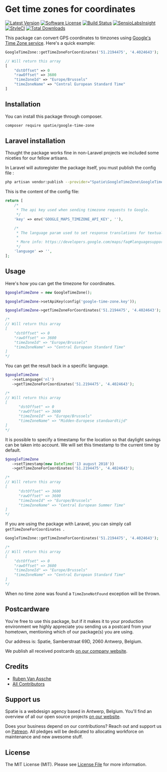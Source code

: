 # Get time zones for coordinates

[![Latest Version](https://img.shields.io/github/release/spatie/google-time-zone.svg?style=flat-square)](https://github.com/spatie/google-time-zone/releases)
[![Software License](https://img.shields.io/badge/license-MIT-brightgreen.svg?style=flat-square)](LICENSE.md)
[![Build Status](https://img.shields.io/travis/spatie/google-time-zone/master.svg?style=flat-square)](https://travis-ci.org/spatie/google-time-zone)
[![SensioLabsInsight](https://img.shields.io/sensiolabs/i/c0e7c71d-351a-4996-9d74-24abfa074410.svg?style=flat-square)](https://insight.sensiolabs.com/projects/c0e7c71d-351a-4996-9d74-24abfa074410)
[![StyleCI](https://styleci.io/repos/19355432/shield)](https://styleci.io/repos/19355432)
[![Total Downloads](https://img.shields.io/packagist/dt/spatie/google-time-zone.svg?style=flat-square)](https://packagist.org/packages/spatie/google-time-zone)

This package can convert GPS coordinates to timzones using [Google's Time Zone service](https://developers.google.com/maps/documentation/timezone/intro). Here's a quick example:

```php
GoogleTimeZone::getTimeZoneForCoordinates('51.2194475', '4.4024643');

// Will return this array
[
    "dstOffset" => 0
    "rawOffset" => 3600
    "timeZoneId" => "Europe/Brussels"
    "timeZoneName" => "Central European Standard Time"
]
```

## Installation

You can install this package through composer.

```bash
composer require spatie/google-time-zone
```
## Laravel installation

Thought the package works fine in non-Laravel projects we included some niceties for our fellow artisans.

In Laravel will autoregister the package itself, you must publish the config file :

```bash
php artisan vendor:publish --provider="Spatie\GoogleTimeZone\GoogleTimeZoneServiceProvider" --tag="config"
```

This is the content of the config file:

```php
return [
    /*
     * The api key used when sending timezone requests to Google.
     */
    'key' => env('GOOGLE_MAPS_TIMEZONE_API_KEY', ''),

    /*
     * The language param used to set response translations for textual data.
     *
     * More info: https://developers.google.com/maps/faq#languagesupport
     */
    'language' => '',
];
```

## Usage

Here's how you can get the timezone for coordinates.

```php
$googleTimeZone = new GoogleTimeZone();

$googleTimeZone->setApiKey(config('google-time-zone.key'));

$googleTimeZone->getTimeZoneForCoordinates('51.2194475', '4.4024643');

/*
// Will return this array
[
    "dstOffset" => 0
    "rawOffset" => 3600
    "timeZoneId" => "Europe/Brussels"
    "timeZoneName" => "Central European Standard Time"
]
*/
```

You can get the result back in a specific language.

```php
$googleTimeZone
   ->setLanguage('nl')
   ->getTimeZoneForCoordinates('51.2194475', '4.4024643');

/*
// Will return this array
[
      "dstOffset" => 0
      "rawOffset" => 3600
      "timeZoneId" => "Europe/Brussels"
      "timeZoneName" => "Midden-Europese standaardtijd"
]
*/
```

It is possible to specify a timestamp for the location so that daylight savings can be taken into account. We will set this timestamp to the current time by default.

```php
$googleTimeZone
   ->setTimestamp(new DateTime('13 august 2018'))
   ->getTimeZoneForCoordinates('51.2194475', '4.4024643');

/*
// Will return this array
[
      "dstOffset" => 3600
      "rawOffset" => 3600
      "timeZoneId" => "Europe/Brussels"
      "timeZoneName" => "Central European Summer Time"
]
*/
```


If you are using the package with Laravel, you can simply call `getTimeZoneForCoordinates `.

```php
GoogleTimeZone::getTimeZoneForCoordinates('51.2194475', '4.4024643');

/*
// Will return this array
[
    "dstOffset" => 0
    "rawOffset" => 3600
    "timeZoneId" => "Europe/Brussels"
    "timeZoneName" => "Central European Standard Time"
]
*/
```

When no time zone was found a `TimeZoneNotFound` exception will be thrown.

## Postcardware

You're free to use this package, but if it makes it to your production environment we highly appreciate you sending us a postcard from your hometown, mentioning which of our package(s) you are using.

Our address is: Spatie, Samberstraat 69D, 2060 Antwerp, Belgium.

We publish all received postcards [on our company website](https://spatie.be/en/opensource/postcards).

## Credits

- [Ruben Van Assche](https://github.com/rubenvanassche)
- [All Contributors](../../contributors)

## Support us

Spatie is a webdesign agency based in Antwerp, Belgium. You'll find an overview of all our open source projects [on our website](https://spatie.be/opensource).

Does your business depend on our contributions? Reach out and support us on [Patreon](https://www.patreon.com/spatie).
All pledges will be dedicated to allocating workforce on maintenance and new awesome stuff.

## License

The MIT License (MIT). Please see [License File](LICENSE.md) for more information.
